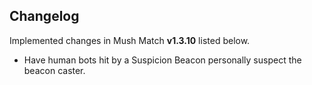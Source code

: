 ## Changelog

Implemented changes in Mush Match **v1.3.10** listed below.

* Have human bots hit by a Suspicion Beacon personally suspect the beacon caster.
